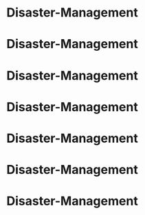 # Disaster-Management
# Disaster-Management
# Disaster-Management
# Disaster-Management
# Disaster-Management
# Disaster-Management
# Disaster-Management

